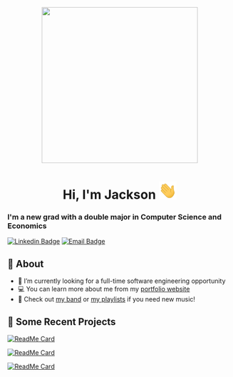 <p align="Center" ><img src="https://camo.githubusercontent.com/3b7c592ede97b6138ffd4b1cc1541c2f3b11fd39/687474703a2f2f33312e6d656469612e74756d626c722e636f6d2f31376665613932306666333665663466356238373764353231366137616164392f74756d626c725f6d6f39786a65387a5a34317163626975666f315f313238302e676966" height="350px" width ="350px"></p>


<h1 align="Center">  Hi, I'm Jackson <img src="https://raw.githubusercontent.com/ABSphreak/ABSphreak/master/gifs/Hi.gif" width="40px" /> </h1>

### I'm a new grad with a double major in Computer Science and Economics

[![Linkedin Badge](https://img.shields.io/badge/-LinkedIn-blue?style=flat-square&logo=Linkedin&logoColor=white&link=https://www.linkedin.com/in/jackson-wa11ace/)](https://www.linkedin.com/in/jackson-wa11ace/)  [![Email Badge](https://img.shields.io/badge/-Email-c14438?style=flat-square&logo=Gmail&logoColor=white&link=mailto:jwallace1410@gmail.com.com)](mailto:jwallace1410@gmail.com)


## 🧐 About
- 🔎 I’m currently looking for a full-time software engineering opportunity
- 💻 You can learn more about me from my [portfolio website](https://jacksonwallace.io/)
- 🎸 Check out [my band](https://open.spotify.com/artist/3TpbDX6fUBDS5ZbLuJdrBm?si=VcA4wDc8TmKmvQYGqwYxeg) or [my playlists](https://open.spotify.com/user/jwallace1410?si=07dff0cc766149d1) if you need new music!

## 📂 Some Recent Projects

[![ReadMe Card](https://github-readme-stats.vercel.app/api/pin/?username=jackson-wallace&repo=prompt-share-app)](https://github.com/jackson-wallace/prompt-share-app)

[![ReadMe Card](https://github-readme-stats.vercel.app/api/pin/?username=jackson-wallace&repo=reddit-post-generator)](https://github.com/jackson-wallace/reddit-post-generator)

[![ReadMe Card](https://github-readme-stats.vercel.app/api/pin/?username=jackson-wallace&repo=sms-gpt)](https://github.com/jackson-wallace/sms-gpt)
